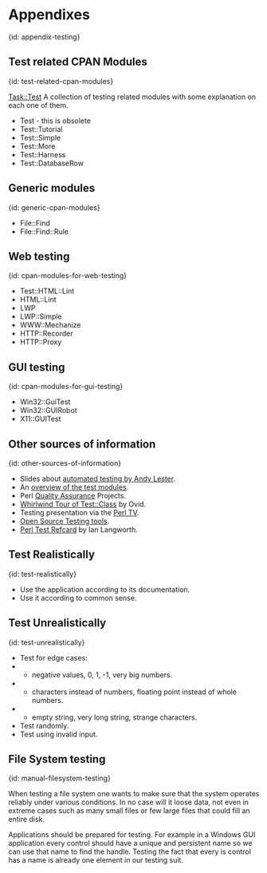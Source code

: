# Appendixes
{id: appendix-testing}

## Test related CPAN Modules
{id: test-related-cpan-modules}


[Task::Test](http://metacpan.org/pod/Task::Test)
A collection of testing related modules with some explanation
on each one of them.

* Test  - this is obsolete
* Test::Tutorial
* Test::Simple
* Test::More
* Test::Harness
* Test::DatabaseRow


## Generic modules
{id: generic-cpan-modules}

* File::Find
* File::Find::Rule



## Web testing
{id: cpan-modules-for-web-testing}

* Test::HTML::Lint
* HTML::Lint
* LWP
* LWP::Simple
* WWW::Mechanize
* HTTP::Recorder
* HTTP::Proxy



## GUI testing
{id: cpan-modules-for-gui-testing}

* Win32::GuiTest
* Win32::GUIRobot
* X11::GUITest



## Other sources of information
{id: other-sources-of-information}

* Slides about [automated testing by Andy Lester](http://www.petdance.com/perl/automated-testing/).
* An [overview of the test modules](http://qa.perl.org/test-modules.html).
* Perl [Quality Assurance](http://qa.perl.org/) Projects.
* [Whirlwind Tour of Test::Class](http://www.slideshare.net/Ovid/a-whirlwind-tour-of-testclass) by Ovid.
* Testing presentation via the [Perl TV](http://perltv.org/tag/testing).
* [Open Source Testing tools](http://www.opensourcetesting.org/).
* [Perl Test Refcard](http://langworth.com/pub/perl_test_refcard.pdf) by Ian Langworth.



## Test Realistically
{id: test-realistically}

* Use the application according to its documentation.
* Use it according to common sense.



## Test Unrealistically
{id: test-unrealistically}

* Test for edge cases:
* - negative values, 0, 1, -1, very big numbers.
* - characters instead of numbers, floating point instead of whole numbers.
* - empty string, very long string, strange characters.
* Test randomly.
* Test using invalid input.



## File System testing
{id: manual-filesystem-testing}


When testing a file system one wants to make sure that
the system operates reliably under various conditions. In no case will
it loose data, not even in extreme cases such as many small files or few
large files that could fill an entire disk.




Applications should be prepared for testing. For example in a Windows GUI application every
control should have a unique and persistent name so we can use that name to find the handle.
Testing the fact that every is control has a name is already one element in our testing suit.






